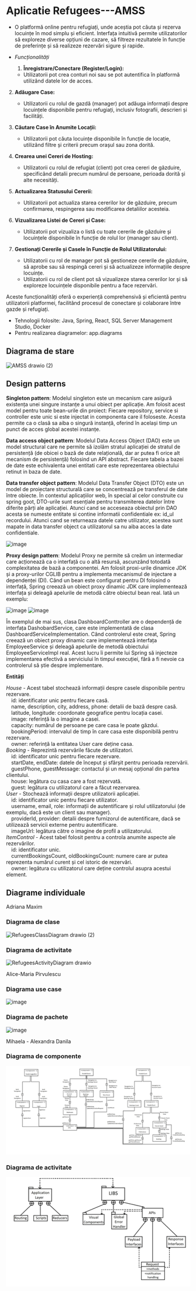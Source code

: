 #  Aplicatie Refugees---AMSS

+ O platformă online pentru refugiați, unde aceștia pot căuta și rezerva locuințe în mod simplu și eficient. Interfața intuitivă permite utilizatorilor să exploreze diverse opțiuni de cazare, să filtreze rezultatele în funcție de preferințe și să realizeze rezervări sigure și rapide. 
+ *Funcționalități*
  
   1. **Înregistrare/Conectare (Register/Login):**
   - Utilizatorii pot crea conturi noi sau se pot autentifica în platformă utilizând datele lor de acces.

2. **Adăugare Case:**
   - Utilizatorii cu rolul de gazdă (manager) pot adăuga informații despre locuințele disponibile pentru refugiați, inclusiv fotografii, descrieri și facilități.

3. **Căutare Case în Anumite Locații:**
   - Utilizatorii pot căuta locuințe disponibile în funcție de locație, utilizând filtre și criterii precum orașul sau zona dorită.

4. **Crearea unei Cereri de Hosting:**
   - Utilizatorii cu rolul de refugiat (client) pot crea cereri de găzduire, specificând detalii precum numărul de persoane, perioada dorită și alte necesități.

5. **Actualizarea Statusului Cererii:**
   - Utilizatorii pot actualiza starea cererilor lor de găzduire, precum confirmarea, respingerea sau modificarea detaliilor acesteia.

6. **Vizualizarea Listei de Cereri și Case:**
   - Utilizatorii pot vizualiza o listă cu toate cererile de găzduire și locuințele disponibile în funcție de rolul lor (manager sau client).

7. **Gestionați Cererile și Casele în Funcție de Rolul Utilizatorului:**
   - Utilizatorii cu rol de manager pot să gestioneze cererile de găzduire, să aprobe sau să respingă cereri și să actualizeze informațiile despre locuințe.
   - Utilizatorii cu rol de client pot să vizualizeze starea cererilor lor și să exploreze locuințele disponibile pentru a face rezervări.

Aceste funcționalități oferă o experiență comprehensivă și eficientă pentru utilizatorii platformei, facilitând procesul de conectare și colaborare între gazde și refugiați.

+ Tehnologii folosite: Java, Spring, React, SQL Server Management Studio, Docker
+ Pentru realizarea diagramelor: app.diagrams


## Diagrama de stare
![AMSS drawio (2)](https://github.com/adrianastefania11/Refugees---AMSS/assets/79542005/afdd8468-b27d-42ab-81f7-e60afc6a1c7c)

## Design patterns 
**Singleton pattern**: 
Modelul singleton este un mecanism care asigură existența unei singure instanțe a unui obiect per aplicație. Am folosit acest model pentru toate bean-urile din proiect: Fiecare repository, service si controller este unic si este injectat in 
componenta care il foloseste. Acesta permite ca o clasă sa aiba o singură instanță, oferind în același timp un punct de acces global acestei instanțe.

**Data access object pattern**: 
Modelul Data Access Object (DAO) este un model structural care ne permite să izolăm stratul aplicației de stratul de persistență (de obicei o bază de date relațională, dar ar putea fi orice alt mecanism de persistență) folosind un API abstract.
Fiecare tabela a bazei de date este echivalenta unei entitati care este reprezentarea obiectului retinut in baza de date.

**Data transfer object pattern**: 
Modelul Data Transfer Object (DTO) este un model de proiectare structurală care se concentrează pe transferul de date între obiecte. În contextul aplicațiilor web, în ​​special al celor construite cu spring goot, DTO-urile sunt esențiale pentru transmiterea datelor între diferite părți ale aplicației. Atunci cand se acceseaza obiectul prin DAO acesta se numeste entitate si contine informatii confidentiale ex: id_ul recordului. Atunci cand se returneaza datele catre utilizator, acestea sunt mapate in data transfer object ca utilizatorul sa nu aiba acces la date confidentiale. 

![image](https://github.com/adrianastefania11/Refugees---AMSS/assets/63742125/92f18c72-bb64-4ee4-b3dd-9725986929f2)

**Proxy design pattern**:
Modelul Proxy ne permite să creăm un intermediar care acționează ca o interfață cu o altă resursă, ascunzând totodată complexitatea de bază a componentei.
Am folosit proxi-urile dinamice JDK și a proxy-urilor CGLIB pentru a implementa mecanismul de injectare a dependenței (DI). Când un bean este configurat pentru DI folosind o interfață, Spring creează un obiect proxy dinamic JDK care implementează interfața și deleagă apelurile de metodă către obiectul bean real. Iată un exemplu:

![image](https://github.com/adrianastefania11/Refugees---AMSS/assets/63742125/28d1a8e7-28df-42ae-939c-c9e07215ef5f)
![image](https://github.com/adrianastefania11/Refugees---AMSS/assets/63742125/cc28401c-95f2-4f27-b559-4a731f49c1f0)


În exemplul de mai sus, clasa DashboardConttroller are o dependență de interfața DashobardService, care este implementată de clasa DashboardServiceImplementation. Când controlerul este creat, Spring creează un obiect proxy dinamic care implementează interfața EmployeeService și deleagă apelurile de metodă obiectului EmployeeServiceImpl real. Acest lucru îi permite lui Spring să injecteze implementarea efectivă a serviciului în timpul execuției, fără a fi nevoie ca controlerul să știe despre implementare.

**Entități**

 *House* - Acest tabel stochează informații despre casele disponibile pentru rezervare.<br /> 
&emsp;id: identificator unic pentru fiecare casă.<br />
&emsp;name, description, city, address, phone: detalii de bază despre casă.<br />
&emsp;latitude, longitude: coordonate geografice pentru locația casei.<br />
&emsp;image: referință la o imagine a casei.<br />
&emsp;capacity: numărul de persoane pe care casa le poate găzdui.<br />
&emsp;bookingPeriod: intervalul de timp în care casa este disponibilă pentru rezervare.<br />
&emsp;owner: referință la entitatea User care deține casa.<br />
 *Booking* - Reprezintă rezervările făcute de utilizatori.<br /> 
&emsp;id: identificator unic pentru fiecare rezervare.<br />
&emsp;startDate, endDate: datele de început și sfârșit pentru perioada rezervării.<br />
&emsp;guestPhone, guestMessage: contactul și un mesaj opțional din partea clientului.<br />
&emsp;house: legătura cu casa care a fost rezervată.<br />
&emsp;guest: legătura cu utilizatorul care a făcut rezervarea.<br />
*User* - Stochează informații despre utilizatorii aplicației.<br />
&emsp;id: identificator unic pentru fiecare utilizator.<br />
&emsp;username, email, role: informații de autentificare și rolul utilizatorului (de exemplu, dacă este un client sau manager).<br />
&emsp;providerId, provider: detalii despre furnizorul de autentificare, dacă se utilizează servicii externe pentru autentificare.<br />
&emsp;imageUrl: legătura către o imagine de profil a utilizatorului.<br />
*ItemControl* - Acest tabel folosit pentru a controla anumite aspecte ale rezervărilor.<br /> 
&emsp;id: identificator unic.<br />
&emsp;currentBookingsCount, oldBookingsCount: numere care ar putea reprezenta numărul curent și cel istoric de rezervări.<br />
&emsp;owner: legătura cu utilizatorul care deține controlul asupra acestui element.<br />

## Diagrame individuale
Adriana Maxim

### Diagrama de clase

![RefugeesClassDiagram drawio (2)](https://github.com/adrianastefania11/Refugees---AMSS/assets/79542005/0bc3ec5f-8e9e-48ee-b722-78ef9e236449)

### Diagrama de activitate
![RefugeesActivityDiagram drawio](https://github.com/adrianastefania11/Refugees---AMSS/assets/79542005/47aba1a4-1d23-4a2b-acd4-6fdee06f258b)


Alice-Maria Pirvulescu

### Diagrama use case
![image](https://github.com/adrianastefania11/Refugees---AMSS/assets/63742125/9eb3c759-dc0f-441f-bb5e-ed86704f570e)

### Diagrama de pachete

![image](https://github.com/adrianastefania11/Refugees---AMSS/assets/63742125/82da77a5-82c0-44b6-96fb-c8d5ac39f522)


Mihaela - Alexandra Danila

### Diagrama de componente

![Diagrama_componente_frontend](https://github.com/adrianastefania11/Refugees---AMSS/blob/main/Diagrama_de_componente_frontend.jpeg)

### Diagrama de activitate
![Diagrama_pachete_frontend](https://github.com/adrianastefania11/Refugees---AMSS/blob/main/Diagrama_de_pachete_frontend.jpeg)
